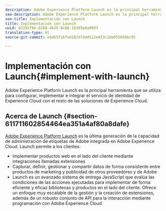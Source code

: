 ```yaml
---
description: Adobe Experience Platform Launch es la principal herramienta que se utiliza para configurar, implementar e integrar el servicio de identidad de Experience Cloud con el resto de las soluciones de Experience Cloud.
seo-description: Adobe Experience Platform Launch es la principal herramienta que se utiliza para configurar, implementar e integrar el servicio de identidad de Experience Cloud con el resto de las soluciones de Experience Cloud.
seo-title: Implementación con Launch
title: Implementación con Launch
uuid: b3282f8e-82b8-4635-8c80-1b365e8a9693
translation-type: ht
source-git-commit: e6d65f1bfed187d7440512e8f3c2de0550506c95

---
```



# Implementación con Launch{#implement-with-launch}

Adobe Experience Platform Launch es la principal herramienta que se utiliza para configurar, implementar e integrar el servicio de identidad de Experience Cloud con el resto de las soluciones de Experience Cloud.

## Acerca de Launch {#section-611711602854464ea351a4af80a8dafe}

[Adobe Experience Platform Launch](https://docs.adobelaunch.com/) es la última generación de la capacidad de administración de etiquetas de Adobe integrada en Adobe Experience Cloud. Launch permite a los clientes:

* Implementar productos web en el lado del cliente mediante integraciones llamadas extensiones
* Capturar, definir, gestionar y compartir datos de forma consistente entre productos de marketing y publicidad de otros proveedores y de Adobe
* Launch es un avanzado sistema de entrega JavaScript que evalúa las condiciones de las acciones ejecutadas para implementar de forma eficiente y eficaz bibliotecas y productos en el lado del cliente. Ofrece un enfoque muy escalable de la gestión y la creación de extensiones, además de un robusto conjunto de API para la interacción mediante programación con Adobe Experience Cloud.

